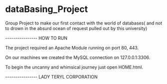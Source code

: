 # dataBasing_Project
Group Project to make our first contact with the world of databases( and not to drown in the absurd ocean of request pulled out by this university)

---------------- HOW TO RUN

The project required an Apache Module running on port 80, 443.

On our machines we created the MySQL connection on 127.0.0.1:3306.

To begin the uncanny and whimsical journey just open HOME.html.

---------------- LADY TERYL CORPORATION
